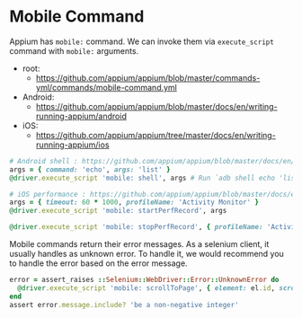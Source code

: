 # Mobile Command

Appium has `mobile:` command.
We can invoke them via `execute_script` command with `mobile:` arguments.

- root:
    - https://github.com/appium/appium/blob/master/commands-yml/commands/mobile-command.yml
- Android:
    - https://github.com/appium/appium/blob/master/docs/en/writing-running-appium/android
- iOS:
    - https://github.com/appium/appium/tree/master/docs/en/writing-running-appium/ios


```ruby
# Android shell : https://github.com/appium/appium/blob/master/docs/en/writing-running-appium/android/android-shell.md
args = { command: 'echo', args: 'list' }
@driver.execute_script 'mobile: shell', args # Run `adb shell echo 'list'`

# iOS performance : https://github.com/appium/appium/blob/master/docs/en/writing-running-appium/ios/ios-xctest-performance.md
args = { timeout: 60 * 1000, profileName: 'Activity Monitor' }
@driver.execute_script 'mobile: startPerfRecord', args

@driver.execute_script 'mobile: stopPerfRecord', { profileName: 'Activity Monitor' }
```

Mobile commands return their error messages. As a selenium client, it usually handles as unknown error.
To handle it, we would recommend you to handle the error based on the error message.

```ruby
error = assert_raises ::Selenium::WebDriver::Error::UnknownError do
  @driver.execute_script 'mobile: scrollToPage', { element: el.id, scrollToPage: -100 }
end
assert error.message.include? 'be a non-negative integer'
```
